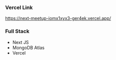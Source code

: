 ### Vercel Link
https://next-meetup-iomx1xyx3-ger4ek.vercel.app/


### Full Stack
- Next JS
- MongoDB Atlas
- Vercel
